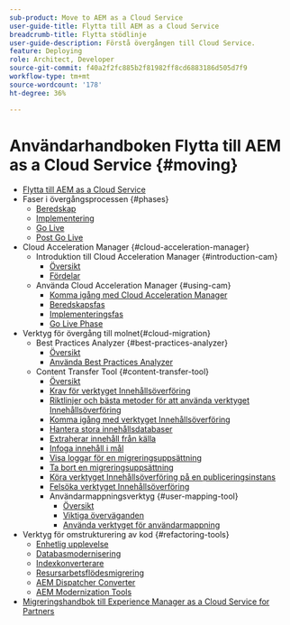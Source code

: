 ```yaml
---
sub-product: Move to AEM as a Cloud Service
user-guide-title: Flytta till AEM as a Cloud Service
breadcrumb-title: Flytta stödlinje
user-guide-description: Förstå övergången till Cloud Service.
feature: Deploying
role: Architect, Developer
source-git-commit: f40a2f2fc885b2f81982ff8cd6883186d505d7f9
workflow-type: tm+mt
source-wordcount: '178'
ht-degree: 36%

---
```



# Användarhandboken Flytta till AEM as a Cloud Service {#moving}

+ [Flytta till AEM as a Cloud Service](/help/move-to-cloud-service/home.md)
+ Faser i övergångsprocessen {#phases}
   + [Beredskap](/help/move-to-cloud-service/migration-readiness.md)
   + [Implementering](/help/move-to-cloud-service/migration-implementation.md)
   + [Go Live](/help/move-to-cloud-service/migration-go-live.md)
   + [Post Go Live](/help/move-to-cloud-service/migration-post-go-live.md)
+ Cloud Acceleration Manager {#cloud-acceleration-manager}
   + Introduktion till Cloud Acceleration Manager {#introduction-cam}
      + [Översikt](/help/move-to-cloud-service/cloud-acceleration-manager/introduction/overview-cam.md)
      + [Fördelar](/help/move-to-cloud-service/cloud-acceleration-manager/introduction/benefits-cam.md)
   + Använda Cloud Acceleration Manager {#using-cam}
      + [Komma igång med Cloud Acceleration Manager](/help/move-to-cloud-service/cloud-acceleration-manager/using-cam/getting-started-cam.md)
      + [Beredskapsfas](/help/move-to-cloud-service/cloud-acceleration-manager/using-cam/cam-readiness-phase.md)
      + [Implementeringsfas](/help/move-to-cloud-service/cloud-acceleration-manager/using-cam/cam-implementation-phase.md)
      + [Go Live Phase](/help/move-to-cloud-service/cloud-acceleration-manager/using-cam/cam-golive-phase.md)
+ Verktyg för övergång till molnet{#cloud-migration}
   + Best Practices Analyzer {#best-practices-analyzer}
      + [Översikt](/help/move-to-cloud-service/best-practices-analyzer/overview-best-practices-analyzer.md)
      + [Använda Best Practices Analyzer](/help/move-to-cloud-service/best-practices-analyzer/using-best-practices-analyzer.md)
   + Content Transfer Tool {#content-transfer-tool}
      + [Översikt](/help/move-to-cloud-service/content-transfer-tool/using-content-transfer-tool/overview-content-transfer-tool.md)
      + [Krav för verktyget Innehållsöverföring](/help/move-to-cloud-service/content-transfer-tool/using-content-transfer-tool/prerequisites-content-transfer-tool.md)
      + [Riktlinjer och bästa metoder för att använda verktyget Innehållsöverföring](/help/move-to-cloud-service/content-transfer-tool/using-content-transfer-tool/guidelines-best-practices-content-transfer-tool.md)
      + [Komma igång med verktyget Innehållsöverföring](/help/move-to-cloud-service/content-transfer-tool/using-content-transfer-tool/getting-started-content-transfer-tool.md)
      + [Hantera stora innehållsdatabaser](/help/move-to-cloud-service/content-transfer-tool/using-content-transfer-tool/handling-large-content-repositories.md)
      + [Extraherar innehåll från källa](/help/move-to-cloud-service/content-transfer-tool/using-content-transfer-tool/extracting-content.md)
      + [Infoga innehåll i mål](/help/move-to-cloud-service/content-transfer-tool/using-content-transfer-tool/ingesting-content.md)
      + [Visa loggar för en migreringsuppsättning](/help/move-to-cloud-service/content-transfer-tool/using-content-transfer-tool/viewing-logs.md)
      + [Ta bort en migreringsuppsättning](/help/move-to-cloud-service/content-transfer-tool/using-content-transfer-tool/deleting-migrationset.md)
      + [Köra verktyget Innehållsöverföring på en publiceringsinstans](/help/move-to-cloud-service/content-transfer-tool/using-content-transfer-tool/running-content-transfer-tool-publish-instance.md)
      + [Felsöka verktyget Innehållsöverföring](/help/move-to-cloud-service/content-transfer-tool/using-content-transfer-tool/troubleshooting-content-transfer-tool.md)
      + Användarmappningsverktyg {#user-mapping-tool}
         + [Översikt](/help/move-to-cloud-service/content-transfer-tool/user-mapping-tool/overview-user-mapping-tool.md)
         + [Viktiga överväganden](/help/move-to-cloud-service/content-transfer-tool/user-mapping-tool/considerations-user-mapping-tool.md)
         + [Använda verktyget för användarmappning](/help/move-to-cloud-service/content-transfer-tool/user-mapping-tool/using-user-mapping-tool.md)
+ Verktyg för omstrukturering av kod {#refactoring-tools}
   + [Enhetlig upplevelse](/help/move-to-cloud-service/unified-experience.md)
   + [Databasmodernisering](/help/move-to-cloud-service/refactoring-tools/repo-modernizer.md)
   + [Indexkonverterare](/help/move-to-cloud-service/refactoring-tools/index-converter.md)
   + [Resursarbetsflödesmigrering](/help/move-to-cloud-service/moving-to-aem-assets/asset-workflow-migration-tool.md)
   + [AEM Dispatcher Converter](/help/move-to-cloud-service/refactoring-tools/dispatcher-transformation-utility-tools.md)
   + [AEM Modernization Tools](/help/move-to-cloud-service/refactoring-tools/aem-modernization-tools.md)
+ [Migreringshandbok till Experience Manager as a Cloud Service for Partners](/help/move-to-cloud-service/getting-started.md)
